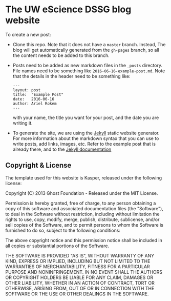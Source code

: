 # The UW eScience DSSG blog website

To create a new post:

- Clone this repo. Note that it does not have a `master` branch. Instead,
  The blog will get automatically generated from the `gh-pages` branch, so
  all the content needs to be added to this branch.

- Posts need to be added as new markdown files in the `_posts` directory. 
  File names need to be something like `2016-06-16-example-post.md`. Note that 
  the details in the header need to be something like:

      ---
      layout: post
      title:  "Example Post"
      date:   2016-06-16
      author: Ariel Rokem
      ---

  with your name, the title you want for your post, and the date you are
  writing it.

- To generate the site, we are using the [Jekyll](https://jekyllrb.com/)
  static website generator. For more information about the markdown syntax
  that you can use to write posts, add links, images, etc. Refer to the
  example post that is already there, and to the
  [Jekyll documentation](https://jekyllrb.com/docs/home/)



## Copyright & License

The template used for this website is Kasper, released under the following
license:

Copyright (C) 2013 Ghost Foundation - Released under the MIT License.

Permission is hereby granted, free of charge, to any person obtaining a copy of this software and associated documentation files (the "Software"), to deal in the Software without restriction, including without limitation the rights to use, copy, modify, merge, publish, distribute, sublicense, and/or sell copies of the Software, and to permit persons to whom the Software is furnished to do so, subject to the following conditions:

The above copyright notice and this permission notice shall be included in all copies or substantial portions of the Software.

THE SOFTWARE IS PROVIDED "AS IS", WITHOUT WARRANTY OF ANY KIND, EXPRESS OR IMPLIED, INCLUDING BUT NOT LIMITED TO THE WARRANTIES OF MERCHANTABILITY, FITNESS FOR A PARTICULAR PURPOSE AND
NONINFRINGEMENT. IN NO EVENT SHALL THE AUTHORS OR COPYRIGHT HOLDERS BE LIABLE FOR ANY CLAIM, DAMAGES OR OTHER LIABILITY, WHETHER IN AN ACTION OF CONTRACT, TORT OR OTHERWISE, ARISING FROM, OUT OF OR IN CONNECTION WITH THE SOFTWARE OR THE USE OR OTHER DEALINGS IN THE SOFTWARE.
